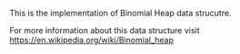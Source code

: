 This is the implementation of Binomial Heap data strucutre.


For more information about this data structure visit https://en.wikipedia.org/wiki/Binomial_heap
